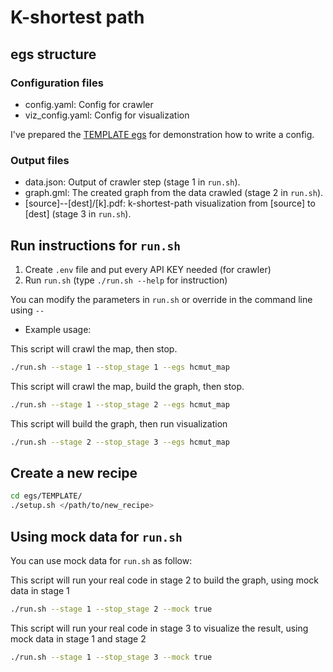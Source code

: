 # K-shortest path 

## egs structure
### Configuration files 
- config.yaml: Config for crawler
- viz_config.yaml: Config for visualization

I've prepared the [TEMPLATE egs](egs/mock) for demonstration how to write a config.


### Output files
- data.json: Output of crawler step (stage 1 in `run.sh`).
- graph.gml: The created graph from the data crawled (stage 2 in `run.sh`).
- [source]--[dest]/[k].pdf: k-shortest-path visualization from [source] to [dest] (stage 3 in `run.sh`).

## Run instructions for `run.sh`

1. Create `.env` file and put every API KEY needed (for crawler)
2. Run `run.sh` (type `./run.sh --help` for instruction)

You can modify the parameters in `run.sh` or override in the command line using `--`

- Example usage: 

This script will crawl the map, then stop.
```sh
./run.sh --stage 1 --stop_stage 1 --egs hcmut_map
```

This script will crawl the map, build the graph, then stop.
```sh
./run.sh --stage 1 --stop_stage 2 --egs hcmut_map
```

This script will build the graph, then run visualization
```sh
./run.sh --stage 2 --stop_stage 3 --egs hcmut_map
```

## Create a new recipe
```sh
cd egs/TEMPLATE/
./setup.sh </path/to/new_recipe>
```


## Using mock data for `run.sh` 
You can use mock data for `run.sh` as follow:

This script will run your real code in stage 2 to build the graph, using mock data in stage 1
```sh
./run.sh --stage 1 --stop_stage 2 --mock true
```

This script will run your real code in stage 3 to visualize the result, using mock data in stage 1 and stage 2
```sh
./run.sh --stage 1 --stop_stage 3 --mock true
```